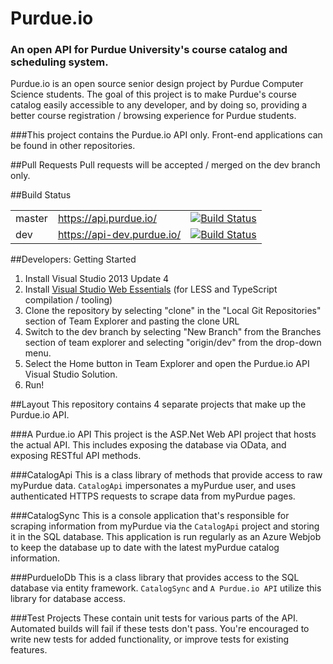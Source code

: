 # Purdue.io
### An open API for Purdue University's course catalog and scheduling system.
Purdue.io is an open source senior design project by Purdue Computer Science students.
The goal of this project is to make Purdue's course catalog easily accessible
to any developer, and by doing so, providing a better course registration / browsing
experience for Purdue students.

###This project contains the Purdue.io API only. Front-end applications can be found in other repositories.

##Pull Requests
Pull requests will be accepted / merged on the dev branch only. 

##Build Status
<table>
	<tr>
		<td>master</td>
		<td><a href="https://api.purdue.io/">https://api.purdue.io/</a></td>
		<td><a href="https://ci.appveyor.com/project/haydenmc/purdueapi-375"><img src="https://ci.appveyor.com/api/projects/status/x7kniwt04y9gw4ad?svg=true" alt="Build Status" /></a></td>
	</tr>
	<tr>
		<td>dev</td>
		<td><a href="https://api-dev.purdue.io/">https://api-dev.purdue.io/</a></td>
		<td><a href="https://ci.appveyor.com/project/haydenmc/purdueapi"><img src="https://ci.appveyor.com/api/projects/status/xw580mgx67375c8v?svg=true" alt="Build Status" /></a></td>
	</tr>
</table>

##Developers: Getting Started
1. Install Visual Studio 2013 Update 4
2. Install [Visual Studio Web Essentials](http://vswebessentials.com/download) (for LESS and TypeScript compilation / tooling)
3. Clone the repository by selecting "clone" in the "Local Git Repositories" section of Team Explorer and pasting the clone URL
4. Switch to the dev branch by selecting "New Branch" from the Branches section of team explorer and selecting "origin/dev" from the drop-down menu.
5. Select the Home button in Team Explorer and open the Purdue.io API Visual Studio Solution.
6. Run!

##Layout
This repository contains 4 separate projects that make up the Purdue.io API.

###A Purdue.io API
This project is the ASP.Net Web API project that hosts the actual API. This 
includes exposing the database via OData, and exposing RESTful API methods.

###CatalogApi
This is a class library of methods that provide access to raw myPurdue data.
`CatalogApi` impersonates a myPurdue user, and uses authenticated HTTPS requests
to scrape data from myPurdue pages.

###CatalogSync
This is a console application that's responsible for scraping information from myPurdue
via the `CatalogApi` project and storing it in the SQL database. This application is run
regularly as an Azure Webjob to keep the database up to date with the latest myPurdue 
catalog information.

###PurdueIoDb
This is a class library that provides access to the SQL database via entity framework.
`CatalogSync` and `A Purdue.io API` utilize this library for database access.

###Test Projects
These contain unit tests for various parts of the API. Automated builds will fail
if these tests don't pass. You're encouraged to write new tests for added functionality,
or improve tests for existing features.